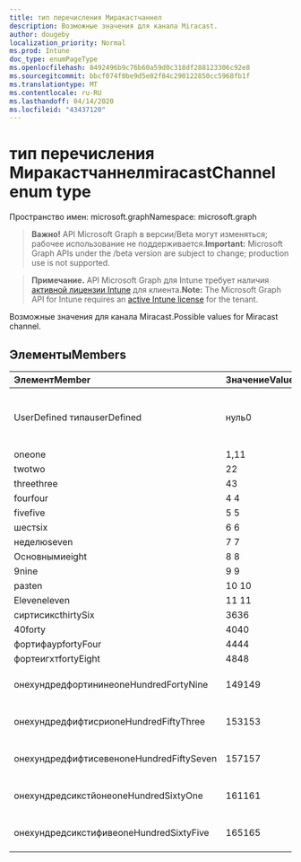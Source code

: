 ```yaml
---
title: тип перечисления Миракастчаннел
description: Возможные значения для канала Miracast.
author: dougeby
localization_priority: Normal
ms.prod: Intune
doc_type: enumPageType
ms.openlocfilehash: 8492496b9c76b60a59d0c318df288123306c92e8
ms.sourcegitcommit: bbcf074f0be9d5e02f84c290122850cc5968fb1f
ms.translationtype: MT
ms.contentlocale: ru-RU
ms.lasthandoff: 04/14/2020
ms.locfileid: "43437120"
---
```

# <a name="miracastchannel-enum-type"></a><span data-ttu-id="66f9d-103">тип перечисления Миракастчаннел</span><span class="sxs-lookup"><span data-stu-id="66f9d-103">miracastChannel enum type</span></span>

<span data-ttu-id="66f9d-104">Пространство имен: microsoft.graph</span><span class="sxs-lookup"><span data-stu-id="66f9d-104">Namespace: microsoft.graph</span></span>

> <span data-ttu-id="66f9d-105">**Важно!** API Microsoft Graph в версии/Beta могут изменяться; рабочее использование не поддерживается.</span><span class="sxs-lookup"><span data-stu-id="66f9d-105">**Important:** Microsoft Graph APIs under the /beta version are subject to change; production use is not supported.</span></span>

> <span data-ttu-id="66f9d-106">**Примечание.** API Microsoft Graph для Intune требует наличия [активной лицензии Intune](https://go.microsoft.com/fwlink/?linkid=839381) для клиента.</span><span class="sxs-lookup"><span data-stu-id="66f9d-106">**Note:** The Microsoft Graph API for Intune requires an [active Intune license](https://go.microsoft.com/fwlink/?linkid=839381) for the tenant.</span></span>

<span data-ttu-id="66f9d-107">Возможные значения для канала Miracast.</span><span class="sxs-lookup"><span data-stu-id="66f9d-107">Possible values for Miracast channel.</span></span>

## <a name="members"></a><span data-ttu-id="66f9d-108">Элементы</span><span class="sxs-lookup"><span data-stu-id="66f9d-108">Members</span></span>
|<span data-ttu-id="66f9d-109">Элемент</span><span class="sxs-lookup"><span data-stu-id="66f9d-109">Member</span></span>|<span data-ttu-id="66f9d-110">Значение</span><span class="sxs-lookup"><span data-stu-id="66f9d-110">Value</span></span>|<span data-ttu-id="66f9d-111">Описание</span><span class="sxs-lookup"><span data-stu-id="66f9d-111">Description</span></span>|
|:---|:---|:---|
|<span data-ttu-id="66f9d-112">UserDefined типа</span><span class="sxs-lookup"><span data-stu-id="66f9d-112">userDefined</span></span>|<span data-ttu-id="66f9d-113">нуль</span><span class="sxs-lookup"><span data-stu-id="66f9d-113">0</span></span>|<span data-ttu-id="66f9d-114">Пользователь определен, значение по умолчанию, без намерения.</span><span class="sxs-lookup"><span data-stu-id="66f9d-114">User Defined, default value, no intent.</span></span>|
|<span data-ttu-id="66f9d-115">one</span><span class="sxs-lookup"><span data-stu-id="66f9d-115">one</span></span>|<span data-ttu-id="66f9d-116">1,1</span><span class="sxs-lookup"><span data-stu-id="66f9d-116">1</span></span>|<span data-ttu-id="66f9d-117">Один.</span><span class="sxs-lookup"><span data-stu-id="66f9d-117">One.</span></span>|
|<span data-ttu-id="66f9d-118">two</span><span class="sxs-lookup"><span data-stu-id="66f9d-118">two</span></span>|<span data-ttu-id="66f9d-119">2</span><span class="sxs-lookup"><span data-stu-id="66f9d-119">2</span></span>|<span data-ttu-id="66f9d-120">2.</span><span class="sxs-lookup"><span data-stu-id="66f9d-120">Two.</span></span>|
|<span data-ttu-id="66f9d-121">three</span><span class="sxs-lookup"><span data-stu-id="66f9d-121">three</span></span>|<span data-ttu-id="66f9d-122">4</span><span class="sxs-lookup"><span data-stu-id="66f9d-122">3</span></span>|<span data-ttu-id="66f9d-123">Трёх.</span><span class="sxs-lookup"><span data-stu-id="66f9d-123">Three.</span></span>|
|<span data-ttu-id="66f9d-124">four</span><span class="sxs-lookup"><span data-stu-id="66f9d-124">four</span></span>|<span data-ttu-id="66f9d-125">4 </span><span class="sxs-lookup"><span data-stu-id="66f9d-125">4</span></span>|<span data-ttu-id="66f9d-126">Четыре.</span><span class="sxs-lookup"><span data-stu-id="66f9d-126">Four.</span></span>|
|<span data-ttu-id="66f9d-127">five</span><span class="sxs-lookup"><span data-stu-id="66f9d-127">five</span></span>|<span data-ttu-id="66f9d-128">5 </span><span class="sxs-lookup"><span data-stu-id="66f9d-128">5</span></span>|<span data-ttu-id="66f9d-129">Следующих.</span><span class="sxs-lookup"><span data-stu-id="66f9d-129">Five.</span></span>|
|<span data-ttu-id="66f9d-130">шест</span><span class="sxs-lookup"><span data-stu-id="66f9d-130">six</span></span>|<span data-ttu-id="66f9d-131">6 </span><span class="sxs-lookup"><span data-stu-id="66f9d-131">6</span></span>|<span data-ttu-id="66f9d-132">Шест.</span><span class="sxs-lookup"><span data-stu-id="66f9d-132">Six.</span></span>|
|<span data-ttu-id="66f9d-133">неделю</span><span class="sxs-lookup"><span data-stu-id="66f9d-133">seven</span></span>|<span data-ttu-id="66f9d-134">7 </span><span class="sxs-lookup"><span data-stu-id="66f9d-134">7</span></span>|<span data-ttu-id="66f9d-135">Неделю.</span><span class="sxs-lookup"><span data-stu-id="66f9d-135">Seven.</span></span>|
|<span data-ttu-id="66f9d-136">Основными</span><span class="sxs-lookup"><span data-stu-id="66f9d-136">eight</span></span>|<span data-ttu-id="66f9d-137">8 </span><span class="sxs-lookup"><span data-stu-id="66f9d-137">8</span></span>|<span data-ttu-id="66f9d-138">Основными.</span><span class="sxs-lookup"><span data-stu-id="66f9d-138">Eight.</span></span>|
|<span data-ttu-id="66f9d-139">9</span><span class="sxs-lookup"><span data-stu-id="66f9d-139">nine</span></span>|<span data-ttu-id="66f9d-140">9 </span><span class="sxs-lookup"><span data-stu-id="66f9d-140">9</span></span>|<span data-ttu-id="66f9d-141">9.</span><span class="sxs-lookup"><span data-stu-id="66f9d-141">Nine.</span></span>|
|<span data-ttu-id="66f9d-142">раз</span><span class="sxs-lookup"><span data-stu-id="66f9d-142">ten</span></span>|<span data-ttu-id="66f9d-143">10 </span><span class="sxs-lookup"><span data-stu-id="66f9d-143">10</span></span>|<span data-ttu-id="66f9d-144">Раз.</span><span class="sxs-lookup"><span data-stu-id="66f9d-144">Ten.</span></span>|
|<span data-ttu-id="66f9d-145">Eleven</span><span class="sxs-lookup"><span data-stu-id="66f9d-145">eleven</span></span>|<span data-ttu-id="66f9d-146">11 </span><span class="sxs-lookup"><span data-stu-id="66f9d-146">11</span></span>|<span data-ttu-id="66f9d-147">Eleven.</span><span class="sxs-lookup"><span data-stu-id="66f9d-147">Eleven.</span></span>|
|<span data-ttu-id="66f9d-148">сиртисикс</span><span class="sxs-lookup"><span data-stu-id="66f9d-148">thirtySix</span></span>|<span data-ttu-id="66f9d-149">36</span><span class="sxs-lookup"><span data-stu-id="66f9d-149">36</span></span>|<span data-ttu-id="66f9d-150">36.</span><span class="sxs-lookup"><span data-stu-id="66f9d-150">Thirty-Six.</span></span>|
|<span data-ttu-id="66f9d-151">40</span><span class="sxs-lookup"><span data-stu-id="66f9d-151">forty</span></span>|<span data-ttu-id="66f9d-152">40</span><span class="sxs-lookup"><span data-stu-id="66f9d-152">40</span></span>|<span data-ttu-id="66f9d-153">40.</span><span class="sxs-lookup"><span data-stu-id="66f9d-153">Forty.</span></span>|
|<span data-ttu-id="66f9d-154">фортифаур</span><span class="sxs-lookup"><span data-stu-id="66f9d-154">fortyFour</span></span>|<span data-ttu-id="66f9d-155">44</span><span class="sxs-lookup"><span data-stu-id="66f9d-155">44</span></span>|<span data-ttu-id="66f9d-156">44.</span><span class="sxs-lookup"><span data-stu-id="66f9d-156">Forty-Four.</span></span>|
|<span data-ttu-id="66f9d-157">фортеигхт</span><span class="sxs-lookup"><span data-stu-id="66f9d-157">fortyEight</span></span>|<span data-ttu-id="66f9d-158">48</span><span class="sxs-lookup"><span data-stu-id="66f9d-158">48</span></span>|<span data-ttu-id="66f9d-159">48.</span><span class="sxs-lookup"><span data-stu-id="66f9d-159">Forty-Eight.</span></span>|
|<span data-ttu-id="66f9d-160">онехундредфортинине</span><span class="sxs-lookup"><span data-stu-id="66f9d-160">oneHundredFortyNine</span></span>|<span data-ttu-id="66f9d-161">149</span><span class="sxs-lookup"><span data-stu-id="66f9d-161">149</span></span>|<span data-ttu-id="66f9d-162">Онехундредфорти — девять.</span><span class="sxs-lookup"><span data-stu-id="66f9d-162">OneHundredForty-Nine.</span></span>|
|<span data-ttu-id="66f9d-163">онехундредфифтисри</span><span class="sxs-lookup"><span data-stu-id="66f9d-163">oneHundredFiftyThree</span></span>|<span data-ttu-id="66f9d-164">153</span><span class="sxs-lookup"><span data-stu-id="66f9d-164">153</span></span>|<span data-ttu-id="66f9d-165">Онехундредфифти — три.</span><span class="sxs-lookup"><span data-stu-id="66f9d-165">OneHundredFifty-Three.</span></span>|
|<span data-ttu-id="66f9d-166">онехундредфифтисевен</span><span class="sxs-lookup"><span data-stu-id="66f9d-166">oneHundredFiftySeven</span></span>|<span data-ttu-id="66f9d-167">157</span><span class="sxs-lookup"><span data-stu-id="66f9d-167">157</span></span>|<span data-ttu-id="66f9d-168">Онехундредфифти — семь.</span><span class="sxs-lookup"><span data-stu-id="66f9d-168">OneHundredFifty-Seven.</span></span>|
|<span data-ttu-id="66f9d-169">онехундредсикстйоне</span><span class="sxs-lookup"><span data-stu-id="66f9d-169">oneHundredSixtyOne</span></span>|<span data-ttu-id="66f9d-170">161</span><span class="sxs-lookup"><span data-stu-id="66f9d-170">161</span></span>|<span data-ttu-id="66f9d-171">Онехундредсиксти — один.</span><span class="sxs-lookup"><span data-stu-id="66f9d-171">OneHundredSixty-One.</span></span>|
|<span data-ttu-id="66f9d-172">онехундредсикстифиве</span><span class="sxs-lookup"><span data-stu-id="66f9d-172">oneHundredSixtyFive</span></span>|<span data-ttu-id="66f9d-173">165</span><span class="sxs-lookup"><span data-stu-id="66f9d-173">165</span></span>|<span data-ttu-id="66f9d-174">Онехундредсиксти — пять.</span><span class="sxs-lookup"><span data-stu-id="66f9d-174">OneHundredSixty-Five.</span></span>|



